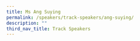 ```yaml
---
title: Ms Ang Suying
permalink: /speakers/track-speakers/ang-suying/
description: ""
third_nav_title: Track Speakers
---
```

